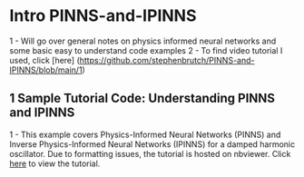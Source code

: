 # Intro PINNS-and-IPINNS
1 - Will go over general notes on physics informed neural networks and some basic easy to understand code examples
2 - To find video tutorial I used, click [here] (https://github.com/stephenbrutch/PINNS-and-IPINNS/blob/main/1)

## 1 Sample Tutorial Code: Understanding PINNS and IPINNS
1 - This example covers Physics-Informed Neural Networks (PINNS) and Inverse Physics-Informed Neural Networks (IPINNS) for a damped harmonic oscillator. Due to formatting issues, the tutorial is hosted on nbviewer. Click [here](https://nbviewer.org/github/stephenbrutch/PINNS-and-IPINNS/blob/main/pinn_pytorch.ipynb) to view the tutorial.
